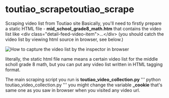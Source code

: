 # toutiao_scrapetoutiao_scrape
Scraping video list from Toutiao site
Basically, you'll need to firstly prepare a static HTML file - **mid_school_grade8_math.htm** that contains the video list like &lt;div class="detail-feed-video-item"&gt;...&lt;/div&gt;
(you should catch the video list by viewing html source in browser, see below.)

![How to capture the video list by the inspector in browser](https://github.com/simonchen/toutiao_scrape/dev_screenshots/github_toutiao_scrape_1.png)

literally, the static html file name means a certain video list for the middle scholl grade 8 math, but you can put any video list written in HTML tagging format.

The main scraping script you run is **toutiao_video_collection.py**
'''
python toutiao_video_collection.py
'''
you might change the variable **_cookie** that's same one as you saw in browser when you visited any video url.

